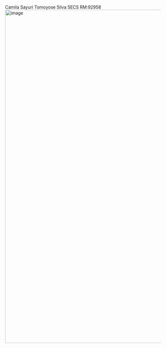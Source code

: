 Camila Sayuri Tomoyose Silva 5ECS RM:92958
<img width="1919" height="1079" alt="image" src="https://github.com/user-attachments/assets/821689d9-37be-4cbb-9622-a0db5cb39281" />

